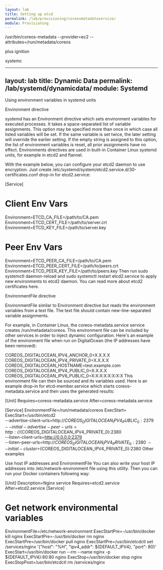 ```yaml
---
layout: lab
title: Setting up etcd
permalink: /lab/provisioning/coreosmetadataservice/
module: Provisioning
---
```


/usr/bin/coreos-metadata --provider=ec2 --attributes=/run/metadata/coreos

plus ignition





systemc












---
layout: lab
title: Dynamic Data
permalink: /lab/systemd/dynamicdata/
module: Systemd
---



Using environment variables in systemd units

Environment directive

systemd has an Environment directive which sets environment variables for executed processes. It takes a space-separated list of variable assignments. This option may be specified more than once in which case all listed variables will be set. If the same variable is set twice, the later setting will override the earlier setting. If the empty string is assigned to this option, the list of environment variables is reset, all prior assignments have no effect. Environments directives are used in built-in Container Linux systemd units, for example in etcd2 and flannel.

With the example below, you can configure your etcd2 daemon to use encryption. Just create /etc/systemd/system/etcd2.service.d/30-certificates.conf drop-in for etcd2.service:

[Service]
# Client Env Vars
Environment=ETCD_CA_FILE=/path/to/CA.pem
Environment=ETCD_CERT_FILE=/path/to/server.crt
Environment=ETCD_KEY_FILE=/path/to/server.key
# Peer Env Vars
Environment=ETCD_PEER_CA_FILE=/path/to/CA.pem
Environment=ETCD_PEER_CERT_FILE=/path/to/peers.crt
Environment=ETCD_PEER_KEY_FILE=/path/to/peers.key
Then run sudo systemctl daemon-reload and sudo systemctl restart etcd2.service to apply new environments to etcd2 daemon. You can read more about etcd2 certificates here.

EnvironmentFile directive

EnvironmentFile similar to Environment directive but reads the environment variables from a text file. The text file should contain new-line-separated variable assignments.

For example, in Container Linux, the coreos-metadata.service service creates /run/metadata/coreos. This environment file can be included by other services in order to inject dynamic configuration. Here's an example of the environment file when run on DigitalOcean (the IP addresses have been removed):

COREOS_DIGITALOCEAN_IPV4_ANCHOR_0=X.X.X.X
COREOS_DIGITALOCEAN_IPV4_PRIVATE_0=X.X.X.X
COREOS_DIGITALOCEAN_HOSTNAME=test.example.com
COREOS_DIGITALOCEAN_IPV4_PUBLIC_0=X.X.X.X
COREOS_DIGITALOCEAN_IPV6_PUBLIC_0=X:X:X:X:X:X:X:X
This environment file can then be sourced and its variables used. Here is an example drop-in for etcd-member.service which starts coreos-metadata.service and then uses the generated results:

[Unit]
Requires=coreos-metadata.service
After=coreos-metadata.service

[Service]
EnvironmentFile=/run/metadata/coreos
ExecStart=
ExecStart=/usr/bin/etcd2 \
  --advertise-client-urls=http://${COREOS_DIGITALOCEAN_IPV4_PUBLIC_0}:2379 \
  --initial-advertise-peer-urls=http://${COREOS_DIGITALOCEAN_IPV4_PRIVATE_0}:2380 \
  --listen-client-urls=http://0.0.0.0:2379 \
  --listen-peer-urls=http://${COREOS_DIGITALOCEAN_IPV4_PRIVATE_0}:2380 \
  --initial-cluster=%m=http://${COREOS_DIGITALOCEAN_IPV4_PRIVATE_0}:2380
Other examples

Use host IP addresses and EnvironmentFile
You can also write your host IP addresses into /etc/network-environment file using this utility. Then you can run your Docker containers following way:

[Unit]
Description=Nginx service
Requires=etcd2.service
After=etcd2.service
[Service]
# Get network environmental variables
EnvironmentFile=/etc/network-environment
ExecStartPre=-/usr/bin/docker kill nginx
ExecStartPre=-/usr/bin/docker rm nginx
ExecStartPre=/usr/bin/docker pull nginx
ExecStartPre=/usr/bin/etcdctl set /services/nginx '{"host": "%H", "ipv4_addr": ${DEFAULT_IPV4}, "port": 80}'
ExecStart=/usr/bin/docker run --rm --name nginx -p ${DEFAULT_IPV4}:80:80 nginx
ExecStop=/usr/bin/docker stop nginx
ExecStopPost=/usr/bin/etcdctl rm /services/nginx

